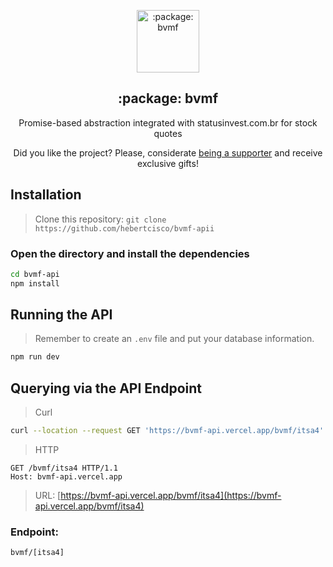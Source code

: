 <p align="center">
 <img width="100px" src="https://raw.githubusercontent.com/hebertcisco/bvmf/main/.github/images/favicon512x512-bvmf.png" align="center" alt=":package: bvmf" />
 <h2 align="center">:package: bvmf</h2>
 <p align="center">Promise-based abstraction integrated with statusinvest.com.br for stock quotes

</p>
</p>

<p align="center">Did you like the project? Please, considerate <a href="https://github.com/hebertcisco/hebertcisco/blob/main/.github/patreon.md">being a supporter</a> and receive exclusive gifts!
 </p>

## Installation

> Clone this repository: `git clone https://github.com/hebertcisco/bvmf-apii`

### Open the directory and install the dependencies

```bash
cd bvmf-api
npm install
```

## Running the API

> Remember to create an `.env` file and put your database information.

```sh
npm run dev
```

## Querying via the API Endpoint

> Curl

```sh
curl --location --request GET 'https://bvmf-api.vercel.app/bvmf/itsa4'
```

> HTTP

```http
GET /bvmf/itsa4 HTTP/1.1
Host: bvmf-api.vercel.app
```

> URL: [https://bvmf-api.vercel.app/bvmf/itsa4](https://bvmf-api.vercel.app/bvmf/itsa4)

### Endpoint:

`bvmf/[itsa4]`


